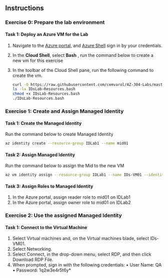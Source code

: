 ## Instructions

### Exercise 0: Prepare the lab environment


#### Task 1: Deploy an Azure VM for the Lab
1. Navigate to the [Azure portal](https://portal.azure.com), and  [Azure Shell](https://shell.azure.com)   sign in by your credentials.
1. In the **Cloud Shell**, select  **Bash** , run the command below to create a new vm for this exercise
3.	In the toolbar of the Cloud Shell pane, run the following command to create the vm.


      ```sh
      curl -O https://raw.githubusercontent.com/cemvarol/AZ-304-Labs/master/IDsLab/IDsLab-Resources.bash
      ls -la IDsLab-Resources.bash
      chmod +x IDsLab-Resources.bash
      ./IDsLab-Resources.bash
      ```
      
### Exercise 1: Create and Assign Managed Identity       
      
#### Task 1: Create the Managed Identity

Run the command below to create Managed Identity

```sh
az identity create --resource-group IDLab1 --name mid01
```

#### Task 2: Assign Managed Identity

Run the command below to assign the Mid to the new VM

```sh
az vm identity assign --resource-group IDLab1 --name IDs-VM01 --identities mid01
```

#### Task 3: Assign Roles to Managed Identity

1.	In the Azure portal, assign reader role to mid01 on IDLab1
2.	In the Azure portal, assign owner role to mid01 on IDLab2


### Exercise 2: Use the assigned Managed Identity

#### Task 1: Connect to the Virtual Machine

1.	Select Virtual machines and, on the Virtual machines blade, select IDs-VM01.
2.	Select Networking.
3.	Select Connect, in the drop-down menu, select RDP, and then click Download RDP File.
4.	When prompted, sign in with the following credentials:
•	User Name: QA
•	Password: 1q2w3e4r5t6y*



